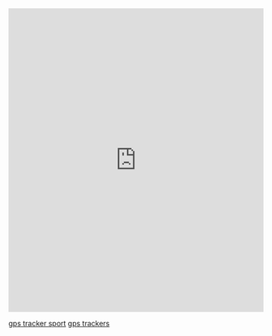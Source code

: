 <div style="width: 100%"><iframe width="100%" height="600" frameborder="0" scrolling="no" marginheight="0" marginwidth="0" 
src="https://maps.google.com/maps?width=100%25&amp;height=600&amp;hl=en&amp;q=1%20Grafton%20Street,%20Dublin,%20Ireland+(My%20Business%20Name)&amp;t=&amp;z=14&amp;ie=UTF8&amp;iwloc=B&amp;output=embed">
<div style="width: 100%"><iframe width="100%" height="600" frameborder="0" scrolling="no" marginheight="0" marginwidth="0" 
src="https://maps.google.com/maps?width=100%25&amp;height=600&amp;hl=en&amp;q=Huynh%20Van%20Nghe+(My%20Place)&amp;t=&amp;z=14&amp;ie=UTF8&amp;iwloc=B&amp;output=embed">
<div style="width: 100%"><iframe width="100%" height="600" frameborder="0" scrolling="no" marginheight="0" marginwidth="0" src="https://maps.google.com/maps?width=100%25&amp;height=600&amp;hl=en&amp;q=10.953563,%20106.799445+(My%20Place)&amp;t=&amp;z=14&amp;ie=UTF8&amp;iwloc=B&amp;output=embed"><a href="https://www.gps.ie/">gps tracker sport</a></iframe></div>

<a href="https://www.gps.ie/">gps tracker sport</a></iframe></div>
<a href="https://www.gps.ie/">gps trackers</a></iframe></div>
